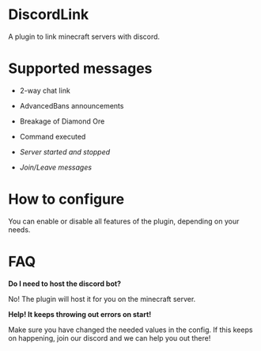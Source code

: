 # DiscordLink
A plugin to link minecraft servers with discord.

# Supported messages
- 2-way chat link

- AdvancedBans announcements

- Breakage of Diamond Ore

- Command executed

- *Server started and stopped*

- *Join/Leave messages*

# How to configure
You can enable or disable all features of the plugin, depending on your needs. 

# FAQ
**Do I need to host the discord bot?**

No! The plugin will host it for you on the minecraft server.

**Help! It keeps throwing out errors on start!**

Make sure you have changed the needed values in the config. If this keeps on happening, join our discord and we can help you out there!

